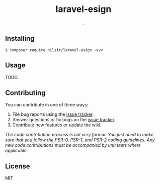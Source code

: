 <h1 align="center"> laravel-esign </h1>

<p align="center"> .</p>


## Installing

```shell
$ composer require nilsir/laravel-esign -vvv
```

## Usage

TODO

## Contributing

You can contribute in one of three ways:

1. File bug reports using the [issue tracker](https://github.com/nilsir/laravel-esign/issues).
2. Answer questions or fix bugs on the [issue tracker](https://github.com/nilsir/laravel-esign/issues).
3. Contribute new features or update the wiki.

_The code contribution process is not very formal. You just need to make sure that you follow the PSR-0, PSR-1, and PSR-2 coding guidelines. Any new code contributions must be accompanied by unit tests where applicable._

## License

MIT